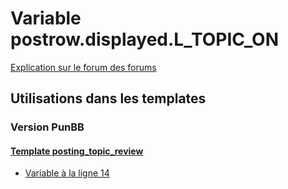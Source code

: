 # Variable postrow.displayed.L_TOPIC_ON
[Explication sur le forum des forums](http://forum.forumactif.com/t294113-listing-des-variables#postrow.displayed.L_TOPIC_ON)
## Utilisations dans les templates
### Version PunBB
#### [Template posting_topic_review](punbb/posting_topic_review.md)
* [Variable à la ligne 14](../punbb/posting_topic_review.tpl#L14)